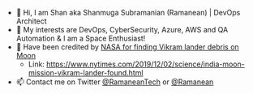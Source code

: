 - 👋 Hi, I am Shan aka Shanmuga Subramanian (Ramanean) | DevOps Architect
- 👀 My interests are DevOps, CyberSecurity, Azure, AWS and QA Automation & I am a Space Enthusiast! 
- 🌱 Have been credited by <a href='https://www.nasa.gov/image-feature/goddard/2019/vikram-lander-found'>NASA for finding Vikram lander debris on Moon</a> <Br>
        <ul><li>Link: https://www.nytimes.com/2019/12/02/science/india-moon-mission-vikram-lander-found.html  </li></ul>
- 📫  Contact me on Twitter <a href='https://twitter.com/RamaneanTech'>@RamaneanTech</a> or <a href='https://twitter.com/Ramanean'>@Ramanean</a>
